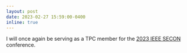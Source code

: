 ```yaml
---
layout: post
date: 2023-02-27 15:59:00-0400
inline: true
---
```


I will once again be serving as a TPC member for the [2023 IEEE SECON](https://secon2023.ieee-secon.org/) conference.